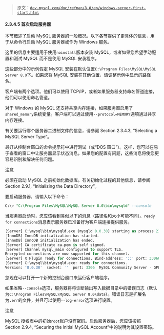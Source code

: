 > 原文：[`dev.mysql.com/doc/refman/8.0/en/windows-server-first-start.html`](https://dev.mysql.com/doc/refman/8.0/en/windows-server-first-start.html)

#### 2.3.4.5 首次启动服务器

本节概述了启动 MySQL 服务器的一般概况。以下各节提供了更具体的信息，用于从命令行启动 MySQL 服务器或作为 Windows 服务。

这里的信息主要适用于使用`noinstall`版本安装 MySQL，或者如果您希望手动配置和测试 MySQL 而不是使用 MySQL 安装程序。

这些部分中的示例假定 MySQL 安装在默认位置`C:\Program Files\MySQL\MySQL Server 8.0`下。如果您将 MySQL 安装在其他位置，请调整示例中显示的路径名。

客户端有两个选项。他们可以使用 TCP/IP，或者如果服务器支持命名管道连接，他们可以使用命名管道。

对于 Windows 的 MySQL 还支持共享内存连接，如果服务器启用了`shared_memory`系统变量。客户端可以通过使用`--protocol=MEMORY`选项通过共享内存连接。

有关要运行哪个服务器二进制文件的信息，请参阅 Section 2.3.4.3, “Selecting a MySQL Server Type”。

最好从控制台窗口的命令提示符中进行测试（或“DOS 窗口”）。这样，您可以在易于查看的窗口中让服务器显示状态消息。如果您的配置有问题，这些消息将使您更容易识别和解决任何问题。

注意

必须在启动 MySQL 之前初始化数据库。有关初始化过程的其他信息，请参阅 Section 2.9.1, “Initializing the Data Directory”。

要启动服务器，请输入以下命令：

```sql
C:\> "C:\Program Files\MySQL\MySQL Server 8.0\bin\mysqld" --console
```

当服务器启动时，您应该看到类似以下的消息（路径名和大小可能不同）。`ready for connections`消息表示服务器已准备好为客户端连接提供服务。

```sql
[Server] C:\mysql\bin\mysqld.exe (mysqld 8.0.30) starting as process 21236
[InnoDB] InnoDB initialization has started.
[InnoDB] InnoDB initialization has ended.
[Server] CA certificate ca.pem is self signed.
[Server] Channel mysql_main configured to support TLS. 
Encrypted connections are now supported for this channel.
[Server] X Plugin ready for connections. Bind-address: '::' port: 33060
[Server] C:\mysql\bin\mysqld.exe: ready for connections. 
Version: '8.0.30'  socket: ''  port: 3306  MySQL Community Server - GPL.
```

您现在可以打开一个新的控制台窗口来运行客户端程序。

如果省略`--console`选项，服务器将将诊断输出写入数据目录中的错误日志（默认为`C:\Program Files\MySQL\MySQL Server 8.0\data`）。错误日志是扩展名为`.err`的文件，并且可以使用`--log-error`选项进行设置。

注意

MySQL 授权表中的初始`root`账户没有密码。启动服务器后，您应该按照 Section 2.9.4, “Securing the Initial MySQL Account”中的说明为其设置密码。
